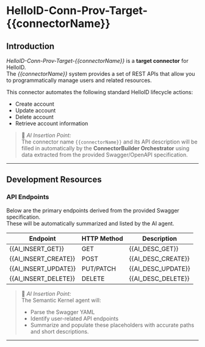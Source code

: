 # HelloID-Conn-Prov-Target-{{connectorName}}

## Introduction

_HelloID-Conn-Prov-Target-{{connectorName}}_ is a **target connector** for HelloID.  
The _{{connectorName}}_ system provides a set of REST APIs that allow you to programmatically manage users and related resources.  

This connector automates the following standard HelloID lifecycle actions:
- Create account
- Update account
- Delete account
- Retrieve account information

> 🧠 *AI Insertion Point:*  
> The connector name `{{connectorName}}` and its API description will be filled in automatically by the **ConnectorBuilder Orchestrator** using data extracted from the provided Swagger/OpenAPI specification.

---

## Development Resources

### API Endpoints

Below are the primary endpoints derived from the provided Swagger specification.  
These will be automatically summarized and listed by the AI agent.

| Endpoint | HTTP Method | Description |
| -------- | ------------ | ------------ |
| {{AI_INSERT_GET}} | GET | {{AI_DESC_GET}} |
| {{AI_INSERT_CREATE}} | POST | {{AI_DESC_CREATE}} |
| {{AI_INSERT_UPDATE}} | PUT/PATCH | {{AI_DESC_UPDATE}} |
| {{AI_INSERT_DELETE}} | DELETE | {{AI_DESC_DELETE}} |

> 🧠 *AI Insertion Point:*  
> The Semantic Kernel agent will:
> - Parse the Swagger YAML  
> - Identify user-related API endpoints  
> - Summarize and populate these placeholders with accurate paths and short descriptions.

---
